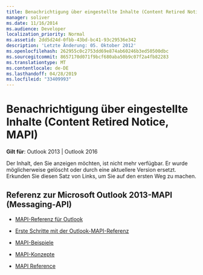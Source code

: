 ```yaml
---
title: Benachrichtigung über eingestellte Inhalte (Content Retired Notice, MAPI)
manager: soliver
ms.date: 11/16/2014
ms.audience: Developer
localization_priority: Normal
ms.assetid: 2dd5d24d-0fbb-43bd-bc41-93c29536e342
description: 'Letzte Änderung: 05. Oktober 2012'
ms.openlocfilehash: 262955c0c2753dd69e874ab60246b3ed50500dbc
ms.sourcegitcommit: 8657170d071f9bcf680aba50b9c07f2a4fb82283
ms.translationtype: MT
ms.contentlocale: de-DE
ms.lasthandoff: 04/28/2019
ms.locfileid: "33409993"
---
```

# <a name="content-retired-notice-mapi"></a>Benachrichtigung über eingestellte Inhalte (Content Retired Notice, MAPI)


  
**Gilt für**: Outlook 2013 | Outlook 2016 
  
Der Inhalt, den Sie anzeigen möchten, ist nicht mehr verfügbar. Er wurde möglicherweise gelöscht oder durch eine aktuellere Version ersetzt. Erkunden Sie diesen Satz von Links, um Sie auf den ersten Weg zu machen.
  
## <a name="microsoft-outlook-2013-messaging-api-mapi-reference"></a>Referenz zur Microsoft Outlook 2013-MAPI (Messaging-API)

- [MAPI-Referenz für Outlook](outlook-mapi-reference.md)
    
- [Erste Schritte mit der Outlook-MAPI-Referenz](getting-started-with-the-outlook-mapi-reference.md)
    
- [MAPI-Beispiele](mapi-samples.md)
    
- [MAPI-Konzepte](mapi-concepts.md)
    
- [MAPI Reference](mapi-reference.md)
    

